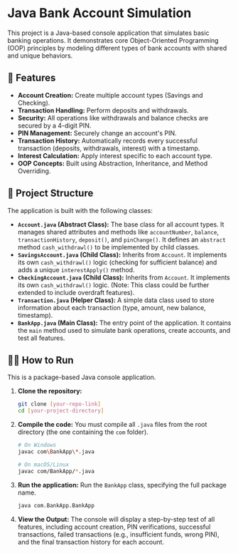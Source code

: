# Java Bank Account Simulation

This project is a Java-based console application that simulates basic banking operations. It demonstrates core Object-Oriented Programming (OOP) principles by modeling different types of bank accounts with shared and unique behaviors.

## 🚀 Features

* **Account Creation:** Create multiple account types (Savings and Checking).
* **Transaction Handling:** Perform deposits and withdrawals.
* **Security:** All operations like withdrawals and balance checks are secured by a 4-digit PIN.
* **PIN Management:** Securely change an account's PIN.
* **Transaction History:** Automatically records every successful transaction (deposits, withdrawals, interest) with a timestamp.
* **Interest Calculation:** Apply interest specific to each account type.
* **OOP Concepts:** Built using Abstraction, Inheritance, and Method Overriding.

## 📁 Project Structure

The application is built with the following classes:

* **`Account.java` (Abstract Class):** The base class for all account types. It manages shared attributes and methods like `accountNumber`, `balance`, `transactionHistory`, `deposit()`, and `pinChange()`. It defines an `abstract` method `cash_withdrawl()` to be implemented by child classes.
* **`SavingsAccount.java` (Child Class):** Inherits from `Account`. It implements its own `cash_withdrawl()` logic (checking for sufficient balance) and adds a unique `interestApply()` method.
* **`CheckingAccount.java` (Child Class):** Inherits from `Account`. It implements its own `cash_withdrawl()` logic. (Note: This class could be further extended to include overdraft features).
* **`Transaction.java` (Helper Class):** A simple data class used to store information about each transaction (type, amount, new balance, timestamp).
* **`BankApp.java` (Main Class):** The entry point of the application. It contains the `main` method used to simulate bank operations, create accounts, and test all features.

## 🧑‍💻 How to Run

This is a package-based Java console application.

1.  **Clone the repository:**
    ```sh
    git clone [your-repo-link]
    cd [your-project-directory]
    ```

2.  **Compile the code:**
    You must compile all `.java` files from the root directory (the one containing the `com` folder).

    ```sh
    # On Windows
    javac com\BankApp\*.java

    # On macOS/Linux
    javac com/BankApp/*.java
    ```

3.  **Run the application:**
    Run the `BankApp` class, specifying the full package name.

    ```sh
    java com.BankApp.BankApp
    ```

4.  **View the Output:**
    The console will display a step-by-step test of all features, including account creation, PIN verifications, successful transactions, failed transactions (e.g., insufficient funds, wrong PIN), and the final transaction history for each account.
